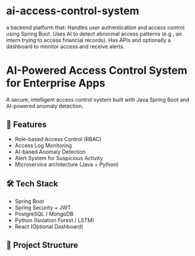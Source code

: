 # ai-access-control-system
a backend platform that:  Handles user authentication and access control using Spring Boot.  Uses AI to detect abnormal access patterns (e.g., an intern trying to access financial records).  Has APIs and optionally a dashboard to monitor access and receive alerts.
# AI-Powered Access Control System for Enterprise Apps

A secure, intelligent access control system built with Java Spring Boot and AI-powered anomaly detection.

## 🚀 Features
- Role-based Access Control (RBAC)
- Access Log Monitoring
- AI-based Anomaly Detection
- Alert System for Suspicious Activity
- Microservice architecture (Java + Python)

## 🛠️ Tech Stack
- Spring Boot
- Spring Security + JWT
- PostgreSQL / MongoDB
- Python (Isolation Forest / LSTM)
- React (Optional Dashboard)

## 📁 Project Structure
